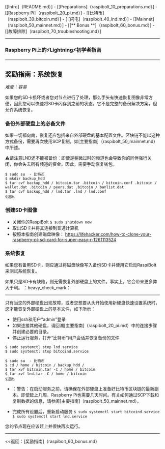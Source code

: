 [[Intro]（README.md）]  -  [[Preparations]（raspibolt_10_preparations.md）]  -  [[Raspberry Pi]（raspibolt_20_pi.md）]  -  [[比特币]（raspibolt_30_bitcoin.md）]  -  [ [闪电]（raspibolt_40_lnd.md）]  -  [[Mainnet]（raspibolt_50_mainnet.md）]  -  [[** Bonus **]（raspibolt_60_bonus.md）]  -  [[故障排除]（raspibolt_70_troubleshooting.md）]

------

### Raspberry Pi上的️⚡Lightning️⚡初学者指南

------

## 奖励指南：系统恢复

*难度：容易*

如果您的SD卡损坏或者您对节点进行了处理，那么手头有快速恢复图像非常方便，因此您可以快速将SD卡闪存到之前的状态。它不是完整的备份解决方案，但允许系统恢复。

### 备份外部硬盘上的必备文件

如果一切都向南，恢复还应包括来自外部硬盘的基本配置文件。区块链不能以这种方式备份，需要再次使用SCP复制，如[主要指南]（raspibolt_50_mainnet.md）中所述。

⚠️请注意LND还不能被备份：即使是稍微过时的频道也会导致你的同伴强行关闭，你会失去所有频道的资金。因此，需要手动恢复钱包。

```庆典
$ sudo su  - 比特币
$ mkdir backup_hdd
$ tar cvf backup_hdd / bitcoin.tar .bitcoin / bitcoin.conf .bitcoin / wallet.dat .bitcoin / peers.dat .bitcoin / banlist.dat
$ tar cvf backup_hdd / lnd.tar .lnd / lnd.conf
$退出
```

### 创建SD卡图像

* 关闭你的RaspiBolt
  `$ sudo shutdown now`
* 取出SD卡并将其连接到普通计算机
* 按照本指南创建磁盘映像：
  https://lifehacker.com/how-to-clone-your-raspberry-pi-sd-card-for-super-easy-r-1261113524

### 系统恢复

如果您有备用SD卡，则应通过将磁盘映像写入备份SD卡并使用它启动RaspiBolt来测试系统恢复。

如果只是SD卡有缺陷，则无需恢复外部硬盘上的文件。事实上，它会带来更多弊大于利。 ：heavy_check_mark：

---

只有当您的外部硬盘出现故障，或者您想要从头开始使用新硬盘快速设置系统时，您才能恢复外部硬盘上的基本文件，如下所示：

* 使用ssh和用户“admin”登录
* 如果连接其他硬盘，请回溯[主要指南]（raspibolt_20_pi.md）中的连接步骤并创建必要的目录。
* 停止运行服务，打开“比特币”用户会话并恢复备份的文件

```庆典
$ sudo systemctl stop lnd.service
$ sudo systemctl stop bitcoind.service

$ sudo su  - 比特币
$ cd / home / bitcoin / backup_hdd /
$ tar xvf bitcoin.tar -C / home / bitcoin
$ tar xvf lnd.tar -C / home / bitcoin
$退出
```

* ：警告：在启动服务之前，请确保在外部硬盘上准备好比特币区块链的最新副本。即使赶上几周，Raspberry Pi也需要几天时间。有关如何通过SCP下载和复制数据的信息，请参阅[主要指南]（raspibolt_50_mainnet.md）。


* 完成所有设置后，重新启动服务
  `$ sudo systemctl start bitcoind.service`
  `$ sudo systemctl start lnd.service`

您的节点现在应该赶上并很快再次运行。

------

<<返回：[奖励指南]（raspibolt_60_bonus.md）
